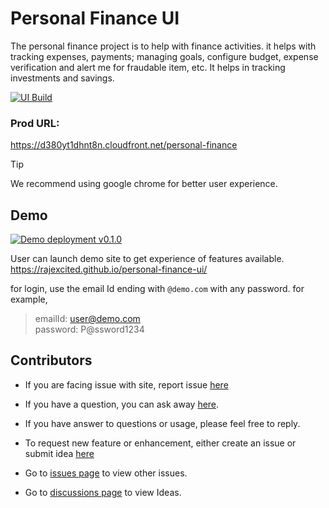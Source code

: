 # Personal Finance UI

The personal finance project is to help with finance activities. it helps with tracking expenses, payments; managing goals, configure budget, expense verification and alert me for fraudable item, etc. It helps in tracking investments and savings.

[![UI Build](https://github.com/rajexcited/personal-finance-ui/actions/workflows/ui-build.yml/badge.svg?branch=master)](https://github.com/rajexcited/personal-finance-ui/actions/workflows/ui-build.yml)

### Prod URL:

https://d380yt1dhnt8n.cloudfront.net/personal-finance

> [!TIP]  
> We recommend using google chrome for better user experience.

## Demo

[![Demo deployment v0.1.0](https://github.com/rajexcited/personal-finance-ui/actions/workflows/ui-demo-deploy.yml/badge.svg?event=workflow_run)](https://github.com/rajexcited/personal-finance-ui/actions/workflows/ui-demo-deploy.yml)

User can launch demo site to get experience of features available.
https://rajexcited.github.io/personal-finance-ui/

for login, use the email Id ending with `@demo.com` with any password.
for example,

> emailId: user@demo.com  
> password: P@ssword1234

## Contributors

- If you are facing issue with site, report issue [here](https://github.com/rajexcited/personal-finance-ui/issues)

- If you have a question, you can ask away [here](https://github.com/rajexcited/personal-finance-ui/discussions/categories/q-a).
- If you have answer to questions or usage, please feel free to reply.

- To request new feature or enhancement, either create an issue or submit idea [here](https://github.com/rajexcited/personal-finance-ui/discussions/new?category=ideas)

- Go to [issues page](https://github.com/rajexcited/personal-finance-ui/issues) to view other issues.

- Go to [discussions page](https://github.com/rajexcited/personal-finance-ui/discussions) to view Ideas.

